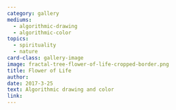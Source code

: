 ```yaml
---
category: gallery
mediums:
  - algorithmic-drawing
  - algorithmic-color
topics:
  - spirituality
  - nature
card-class: gallery-image
image: fractal-tree-flower-of-life-cropped-border.png
title: Flower of Life
author:
date: 2017-3-25
text: Algorithmic drawing and color
link:
---
```

